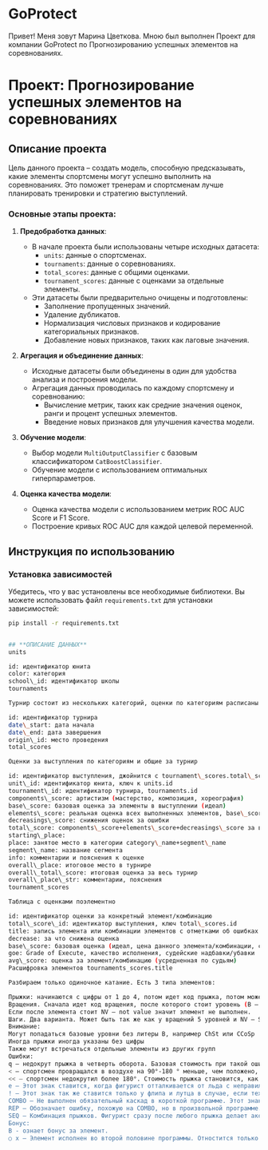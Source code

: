 # GoProtect

Привет! Меня зовут Марина Цветкова. Мною был выполнен Проект  для компании GoProtect по Прогнозированию успешных элементов на соревнованиях.

# Проект: Прогнозирование успешных элементов на соревнованиях

## Описание проекта

Цель данного проекта – создать модель, способную предсказывать, какие элементы спортсмены могут успешно выполнить на соревнованиях. Это поможет тренерам и спортсменам лучше планировать тренировки и стратегию выступлений.

### Основные этапы проекта:

1. **Предобработка данных**:
   - В начале проекта были использованы четыре исходных датасета:
     - `units`: данные о спортсменах.
     - `tournaments`: данные о соревнованиях.
     - `total_scores`: данные с общими оценками.
     - `tournament_scores`: данные с оценками за отдельные элементы.
   - Эти датасеты были предварительно очищены и подготовлены:
     - Заполнение пропущенных значений.
     - Удаление дубликатов.
     - Нормализация числовых признаков и кодирование категориальных признаков.
     - Добавление новых признаков, таких как лаговые значения.

2. **Агрегация и объединение данных**:
   - Исходные датасеты были объединены в один для удобства анализа и построения модели.
   - Агрегация данных проводилась по каждому спортсмену и соревнованию:
     - Вычисление метрик, таких как средние значения оценок, ранги и процент успешных элементов.
     - Введение новых признаков для улучшения качества модели.

3. **Обучение модели**:
   - Выбор модели `MultiOutputClassifier` с базовым классификатором `CatBoostClassifier`.
   - Обучение модели с использованием оптимальных гиперпараметров.

4. **Оценка качества модели**:
   - Оценка качества модели с использованием метрик ROC AUC Score и F1 Score.
   - Построение кривых ROC AUC для каждой целевой переменной.


## Инструкция по использованию

### Установка зависимостей

Убедитесь, что у вас установлены все необходимые библиотеки. Вы можете использовать файл `requirements.txt` для установки зависимостей:

```bash
pip install -r requirements.txt


## **ОПИСАНИЕ ДАННЫХ**
units

id: идентификатор юнита
color: категория
school\_id: идентификатор школы
tournaments

Турнир состоит из нескольких категорий, оценки по категориям расписаны в total_scores

id: идентификатор турнира
date\_start: дата начала
date\_end: дата завершения
origin\_id: место проведения
total_scores

Оценки за выступления по категориям и общие за турнир

id: идентификатор выступления, джойнится с tournament\_scores.total\_score\_id
unit\_id: идентификатор юнита, ключ к units.id
tournament\_id: идентификатор турнира, tournaments.id
components\_score: артистизм (мастерство, композиция, хореография)
base\_score: базовая оценка за элементы в выступлении (идеал)
elements\_score: реальная оценка всех выполненных элементов, base\_score+goe
decreasings\_score: снижения оценок за ошибки
total\_score: components\_score+elements\_score+decreasings\_score за выступление
starting\_place:
place: занятое место в категории category\_name+segment\_name
segment\_name: название сегмента
info: комментарии и пояснения к оценке
overall\_place: итоговое место в турнире
overall\_total\_score: итоговая оценка за весь турнир
overall\_place\_str: комментарии, пояснения
tournament_scores

Таблица с оценками поэлементно

id: идентификатор оценки за конкретный элемент/комбинацию
total\_score\_id: идентикатор выступления, ключ total\_scores.id
title: запись элемента или комбинации элементов с отметками об ошибках
decrease: за что снижена оценка
base\_score: базовая оценка (идеал, цена данного элемента/комбинации, сложность)
goe: Grade of Execute, качество исполнения, судейские надбавки/убавки
avg\_score: оценка за элемент/комбинацию (усредненная по судьям)
Расшифровка элементов tournaments_scores.title

Разбираем только одиночное катание. Есть 3 типа элементов:

Прыжки: начинаются с цифры от 1 до 4, потом идет код прыжка, потом может стоять один из специальных кодов
Вращения. Сначала идет код вращения, после которого стоит уровень (B – базовый, 1, 2, 3,
Если после элемента стоит NV – not value значит элемент не выполнен.
Шаги. Два варианта. Может быть так же как у вращений 5 уровней и NV – StSqB, StSq1 и тд.
Внимание:
Могут попадаться базовые уровни без литеры В, например ChSt или CCoSp
Иногда прыжки иногда указаны без цифры
Также могут встречаться отдельные элементы из других групп
Ошибки:
q – недокрут прыжка в четверть оборота. Базовая стоимость при такой ошибке остается неизменной, но судьи обязательно снизят за это GOE
< – спортсмен провращался в воздухе на 90°-180 ° меньше, чем положено, "недокрутил". Стоимость прыжка за такую ошибку не сильно, но снижают.
<< – спортсмен недокрутил более 180°. Стоимость прыжка становится, как если бы прыгнул на один оборот меньше
e – Этот знак ставится, когда фигурист отталкивается от льда с неправильного ребра. Правильные ребра: на лутце – наружное, на флипе – внутреннее. На базовую стоимость влияет ровно на то же количество баллов, что и <
! – Этот знак так же ставится только у флипа и лутца в случае, если технический специалист посчитал, что отрыв происходит с "нечеткого ребра". На базовую стоимость прыжка эта ошибка не влияет, но судьи обязательно её учтут при выставлении GOE
COMBO – Не выполнен обязательный каскад в короткой программе. Этот знак после прыжка, например: 3Lz+COMBO, говорит о том, что спортсмен должен был исполнить каскад прыжков, но, по какой-то причине (чаще всего падение), не смог. На оценку не влияет, но оставляет плохое впечатление у судейской бригады.
REP – Обозначает ошибку, похожую на COMBO, но в произвольной программе. По правилам, в произвольной программе фигурного катания один и тот же прыжок второй раз можно исполнить только в составе каскада или комбинации. Если по каким то причинам спортсмен оба раза прыгнул прыжок сольно, то ко второй попытке добавляют этот знак и базовую стоимость уменьшают на 30%.
SEQ – Комбинация прыжков. Фигурист сразу после любого прыжка делает аксель. В этом случае SEQ означает, что была исполнена комбинация прыжков. Раньше базовая стоимость прыжков, исполненных в комбинации, умножалась на коэффицент 0.8, с сезона 2022 стоимость комбинации приравнивается к каскаду
Бонус:
B - ознает бонус за элемент.
○ x – Элемент исполнен во второй половине программы. Отностится только к прыжкам! Если прыжок сделан во второй половине программы, его базовая стоимость умножается на коэффициент 1.1. Недавно введено ограничение – только три последних прыжка получат бонус. Ввели это ограничение, потому что многие спортсмены переносили все свои прыжки во вторую часть.

